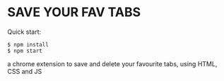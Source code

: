 # SAVE YOUR FAV TABS

Quick start:

```
$ npm install
$ npm start
````

a chrome extension to save and delete your favourite tabs, using HTML, CSS and JS
